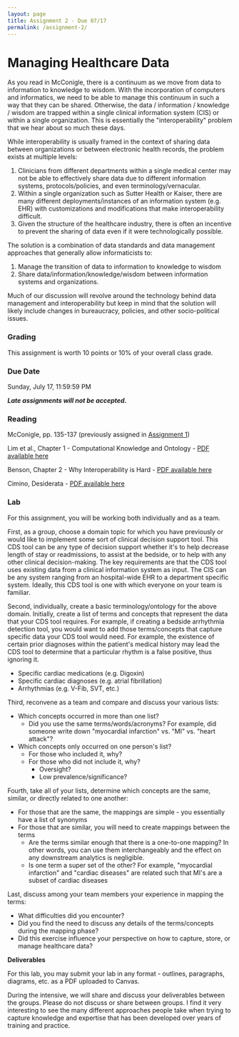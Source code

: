```yaml
---
layout: page
title: Assignment 2 - Due 07/17
permalink: /assignment-2/
---
```


# Managing Healthcare Data #

As you read in McConigle, there is a continuum as we move from data to
information to knowledge to wisdom.  With the incorporation of computers and
informatics, we need to be able to manage this continuum in such a way that they
can be shared.  Otherwise, the data / information / knowledge / wisdom are trapped
within a single clinical information system (CIS) or within a single
organization.  This is essentially the "interoperability" problem that we hear
about so much these days.

While interoperability is usually framed in the context of sharing data between
organizations or between electronic health records, the problem exists at
multiple levels:

1. Clinicians from different departments within a single medical center may not
be able to effectively share data due to different information systems,
protocols/policies, and even terminology/vernacular.
2. Within a single organization such as Sutter Health or Kaiser, there are many
different deployments/instances of an information system (e.g. EHR) with
customizations and modifications that make interoperability difficult.
3. Given the structure of the healthcare industry, there is often an incentive
to prevent the sharing of data even if it were technologically possible.

The solution is a combination of data standards and data management approaches
that generally allow informaticists to:

1. Manage the transition of data to information to knowledge to wisdom
2. Share data/information/knowledge/wisdom between information systems and
   organizations.

Much of our discussion will revolve around the technology behind data management
and interoperability but keep in mind that the solution will likely include
changes in bureaucracy, policies, and other socio-political issues.

### Grading ###

This assignment is worth 10 points or 10% of your overall class grade.

### Due Date ###

Sunday, July 17, 11:59:59 PM

***Late assignments will not be accepted.***

### Reading ###

McConigle, pp. 135-137 (previously assigned in [Assignment 1](/assignment-1/))

Lim et al., Chapter 1 - Computational Knowledge and Ontology - [PDF available
here](/pdfs/Ontologies.pdf)

Benson, Chapter 2 - Why Interoperability is Hard - [PDF available
here](/pdfs/Interoperability.pdf)

Cimino, Desiderata - [PDF available here](/pdfs/Cimino-Desiderata.pdf)

### Lab ###

For this assignment, you will be working both individually and as a team.

First, as a group, choose a domain topic for which you have previously or would
like to implement some sort of clinical decision support tool.  This CDS tool
can be any type of decision support whether it's to help decrease length of stay
or readmissions, to assist at the bedside, or to help with any other clinical
decision-making.  The key requirements are that the CDS tool uses existing data
from a clinical information system as input.  The CIS can be any system ranging
from an hospital-wide EHR to a department specific system.  Ideally, this CDS
tool is one with which everyone on your team is familiar.

Second, individually, create a basic terminology/ontology for the above domain.
Initially, create a list of terms and concepts that represent the data that your
CDS tool requires.  For example, if creating a bedside arrhythmia detection
tool, you would want to add those terms/concepts that capture specific data your
CDS tool would need.  For example, the existence of certain prior diagnoses
within the patient's medical history may lead the CDS tool to determine that a
particular rhythm is a false positive, thus ignoring it.

- Specific cardiac medications (e.g. Digoxin)
- Specific cardiac diagnoses (e.g. atrial fibrillation)
- Arrhythmias (e.g. V-Fib, SVT, etc.)

Third, reconvene as a team and compare and discuss your various lists:

- Which concepts occurred in more than one list?
  - Did you use the same terms/words/acronyms?  For example, did someone write
    down "myocardial infarction" vs. "MI" vs. "heart attack"?
- Which concepts only occurred on one person's list?
  - For those who included it, why?
  - For those who did not include it, why?
    - Oversight?
    - Low prevalence/significance?

Fourth, take all of your lists, determine which concepts are the same,
similar, or directly related to one another:

- For those that are the same, the mappings are simple - you essentially have a
  list of synonyms
- For those that are similar, you will need to create mappings between the terms
  - Are the terms similar enough that there is a one-to-one mapping?  In other
    words, you can use them interchangeably and the effect on any downstream
    analytics is negligible.
  - Is one term a super set of the other?  For example, "myocardial infarction"
    and "cardiac diseases" are related such that MI's are a subset of cardiac
    diseases

Last, discuss among your team members your experience in mapping the terms:

- What difficulties did you encounter?
- Did you find the need to discuss any details of the terms/concepts during the
  mapping phase?
- Did this exercise influence your perspective on how to capture, store, or
  manage healthcare data?

**Deliverables**

For this lab, you may submit your lab in any format - outlines, paragraphs,
diagrams, etc. as a PDF uploaded to Canvas.

During the intensive, we will share and discuss your deliverables between the
groups.  Please do not discuss or share between groups.  I find it very
interesting to see the many different approaches people take when trying to
capture knowledge and expertise that has been developed over years of training
and practice.

